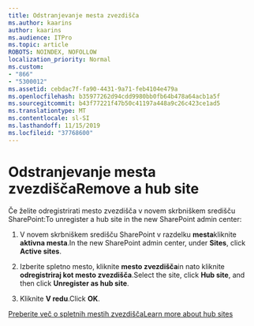 ```yaml
---
title: Odstranjevanje mesta zvezdišča
ms.author: kaarins
author: kaarins
ms.audience: ITPro
ms.topic: article
ROBOTS: NOINDEX, NOFOLLOW
localization_priority: Normal
ms.custom:
- "866"
- "5300012"
ms.assetid: cebdac7f-fa90-4431-9a71-feb4104e479a
ms.openlocfilehash: b35977262d94cdd9980bb0fb64b478a64acb1a5f
ms.sourcegitcommit: b43f77221f47b50c41197a448a9c26c423ce1ad5
ms.translationtype: MT
ms.contentlocale: sl-SI
ms.lasthandoff: 11/15/2019
ms.locfileid: "37768600"
---
```

# <a name="remove-a-hub-site"></a><span data-ttu-id="468a7-102">Odstranjevanje mesta zvezdišča</span><span class="sxs-lookup"><span data-stu-id="468a7-102">Remove a hub site</span></span>

<span data-ttu-id="468a7-103">Če želite odregistrirati mesto zvezdišča v novem skrbniškem središču SharePoint:</span><span class="sxs-lookup"><span data-stu-id="468a7-103">To unregister a hub site in the new SharePoint admin center:</span></span>
  
1. <span data-ttu-id="468a7-104">V novem skrbniškem središču SharePoint v razdelku **mesta**kliknite **aktivna mesta**.</span><span class="sxs-lookup"><span data-stu-id="468a7-104">In the new SharePoint admin center, under **Sites**, click **Active sites**.</span></span>

2. <span data-ttu-id="468a7-105">Izberite spletno mesto, kliknite **mesto zvezdišča**in nato kliknite **odregistriraj kot mesto zvezdišča**.</span><span class="sxs-lookup"><span data-stu-id="468a7-105">Select the site, click **Hub site**, and then click **Unregister as hub site**.</span></span>

3. <span data-ttu-id="468a7-106">Kliknite **V redu**.</span><span class="sxs-lookup"><span data-stu-id="468a7-106">Click **OK**.</span></span>

[<span data-ttu-id="468a7-107">Preberite več o spletnih mestih zvezdišča</span><span class="sxs-lookup"><span data-stu-id="468a7-107">Learn more about hub sites</span></span>](https://support.office.com/article/what-is-a-sharepoint-hub-site-fe26ae84-14b7-45b6-a6d1-948b3966427f)
  